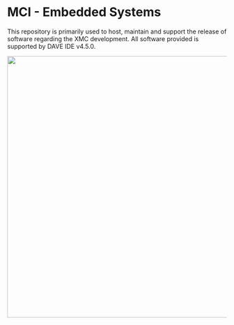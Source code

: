 # MCI - Embedded Systems

This repository is primarily used to host, maintain and support the release of software regarding the XMC development. 
All software provided is supported by DAVE IDE v4.5.0.

<img src="https://github.com/Infineon/AQM-Sensorhub/blob/master/_Docs/_Images/XMC4500_RelaxKit.jpg" width="600">
